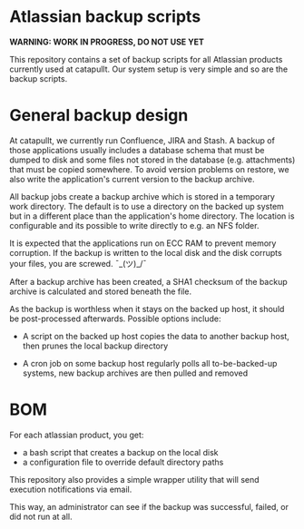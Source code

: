 # Atlassian backup scripts

**WARNING: WORK IN PROGRESS, DO NOT USE YET**

This repository contains a set of backup scripts for all Atlassian products
currently used at catapullt. Our system setup is very simple and so are the
backup scripts.

# General backup design

At catapullt, we currently run Confluence, JIRA and Stash. A backup of those
applications usually includes a database schema that must be dumped to disk and
some files not stored in the database (e.g. attachments) that must be copied
somewhere. To avoid version problems on restore, we also write the application's
current version to the backup archive.

All backup jobs create a backup archive which is stored in a temporary work
directory. The default is to use a directory on the backed up system but in a
different place than the application's home directory. The location is
configurable and its possible to write directly to e.g. an NFS folder.

It is expected that the applications run on ECC RAM to prevent memory
corruption. If the backup is written to the local disk and the disk corrupts
your files, you are screwed. ¯\_(ツ)_/¯

After a backup archive has been created, a SHA1 checksum of the backup archive
is calculated and stored beneath the file.

As the backup is worthless when it stays on the backed up host, it should be
post-processed afterwards. Possible options include:

- A script on the backed up host copies the data to another backup host, then
prunes the local backup directory

- A cron job on some backup host regularly polls all to-be-backed-up systems,
new backup archives are then pulled and removed

# BOM

For each atlassian product, you get:

- a bash script that creates a backup on the local disk
- a configuration file to override default directory paths

This repository also provides a simple wrapper utility that will send execution
notifications via email.

This way, an administrator can see if the backup was successful, failed, or did
not run at all.

